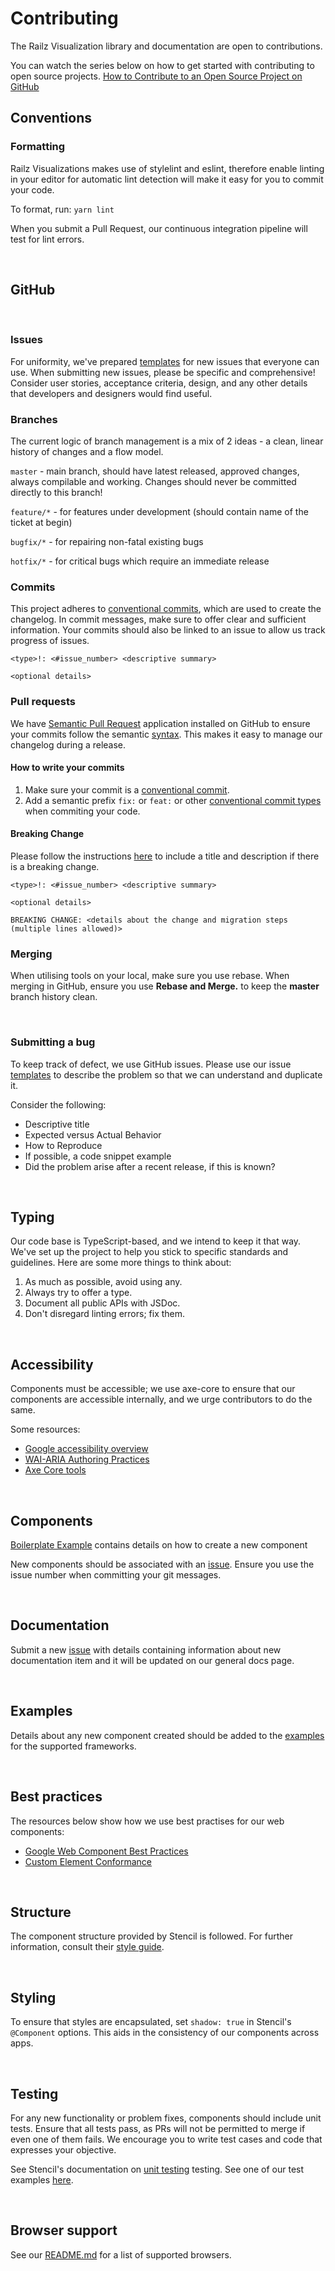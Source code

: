 # Contributing

The Railz Visualization library and documentation are open to contributions.

You can watch the series below on how to get started with contributing to open source projects.
[How to Contribute to an Open Source Project on GitHub](https://egghead.io/courses/how-to-contribute-to-an-open-source-project-on-github)

## Conventions

### Formatting

Railz Visualizations makes use of stylelint and eslint, therefore enable linting in your editor for automatic lint detection will make it easy for you to commit your code.

To format, run: `yarn lint`

When you submit a Pull Request, our continuous integration pipeline will test for lint errors.

<br>

## GitHub

<br>

### Issues

For uniformity, we've prepared [templates](https://github.com/railz-ai/railz-visualizations/issues/new/choose) for new issues that everyone can use. When submitting new issues, please be specific and comprehensive! Consider user stories, acceptance criteria, design, and any other details that developers and designers would find useful.

### Branches

The current logic of branch management is a mix of 2 ideas - a clean, linear history of changes and a flow model.

`master` - main branch, should have latest released, approved changes, always compilable and working. Changes should never be committed directly to this branch!

`feature/*` - for features under development (should contain name of the ticket at begin)

`bugfix/*` - for repairing non-fatal existing bugs

`hotfix/*` - for critical bugs which require an immediate release

### Commits

This project adheres to [conventional commits](https://www.conventionalcommits.org/en/v1.0.0/), which are used to create the changelog. In commit messages, make sure to offer clear and sufficient information.
Your commits should also be linked to an issue to allow us track progress of issues.

```
<type>!: <#issue_number> <descriptive summary>

<optional details>
```

### Pull requests

We have [Semantic Pull Request](https://github.com/marketplace/semantic-prs) application installed on GitHub to ensure your commits follow the semantic [syntax](https://www.conventionalcommits.org/en/v1.0.0/#commit-message-with-description-and-breaking-change-footer).
This makes it easy to manage our changelog during a release.

#### How to write your commits

1. Make sure your commit is a [conventional commit](https://www.conventionalcommits.org/en/v1.0.0/#examples).
2. Add a semantic prefix `fix:` or `feat:` or other [conventional commit types](https://github.com/commitizen/conventional-commit-types/blob/master/index.json) when commiting your code.

#### Breaking Change

Please follow the instructions [here](https://www.conventionalcommits.org/en/v1.0.0/#commit-message-with-both--and-breaking-change-footer) to include a title and description if there is a breaking change.

```
<type>!: <#issue_number> <descriptive summary>

<optional details>

BREAKING CHANGE: <details about the change and migration steps (multiple lines allowed)>
```

### Merging

When utilising tools on your local, make sure you use rebase. When merging in GitHub, ensure you use **Rebase and Merge.** to keep the **master** branch history clean.

<br>

### Submitting a bug

To keep track of defect, we use GitHub issues. Please use our issue [templates](https://github.com/railz-ai/railz-visualizations/issues/new/choose) to describe the problem so that we can understand and duplicate it.

Consider the following:

- Descriptive title
- Expected versus Actual Behavior
- How to Reproduce
- If possible, a code snippet example
- Did the problem arise after a recent release, if this is known?

<br>

## Typing

Our code base is TypeScript-based, and we intend to keep it that way. We've set up the project to help you stick to specific standards and guidelines. Here are some more things to think about:

1. As much as possible, avoid using any.
2. Always try to offer a type.
3. Document all public APIs with JSDoc.
4. Don't disregard linting errors; fix them.

<br>

## Accessibility

Components must be accessible; we use axe-core to ensure that our components are accessible internally, and we urge contributors to do the same.

Some resources:

- [Google accessibility overview](https://developers.google.com/web/fundamentals/accessibility/)
- [WAI-ARIA Authoring Practices](https://www.w3.org/TR/wai-aria-practices-1.1/)
- [Axe Core tools](https://www.deque.com/axe/)

<br>

## Components

[Boilerplate Example](https://github.com/railz-ai/railz-visualizations/blob/master/BOILERPLATE_COMPONENT.md) contains details on how to create a new component

New components should be associated with an [issue](https://github.com/railz-ai/railz-visualizations/issues/new/choose). Ensure you use the issue number when committing your git messages.

<br>

## Documentation

Submit a new [issue](https://github.com/railz-ai/railz-visualizations/issues/new?assignees=&labels=&template=documentation-update-request.md&title=) with details containing information about new documentation item and it will be updated on our general docs page.

<br>

## Examples

Details about any new component created should be added to the [examples](./examples) for the supported frameworks.

<br>

## Best practices

The resources below show how we use best practises for our web components:

- [Google Web Component Best Practices](https://developers.google.com/web/fundamentals/web-components/best-practices)
- [Custom Element Conformance](https://html.spec.whatwg.org/multipage/custom-elements.html)

<br>

## Structure

The component structure provided by Stencil is followed. For further information, consult their [style guide](https://github.com/ionic-team/stencil/blob/master/STYLE_GUIDE.md#file-structure).

<br>

## Styling

To ensure that styles are encapsulated, set `shadow: true` in Stencil's `@Component` options. This aids in the consistency of our components across apps.

<br>

## Testing

For any new functionality or problem fixes, components should include unit tests. Ensure that all tests pass, as PRs will not be permitted to merge if even one of them fails.
We encourage you to write test cases and code that expresses your objective.

See Stencil's documentation on [unit testing](https://stenciljs.com/docs/unit-testing) testing. See one of our test examples [here](https://github.com/railz-ai/railz-visualizations/blob/master/packages/components/src/components/statements-chart/test/statements-chart.spec.tsx).

<br>

## Browser support

See our [README.md](https://github.com/railz-ai/railz-visualizations#overview) for a list of supported browsers.
